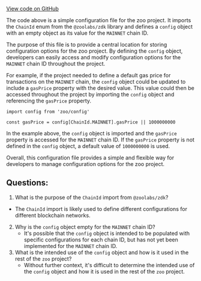 [View code on GitHub](zoo-labs/zoo/blob/master/core/src/config/index.ts)

The code above is a simple configuration file for the zoo project. It imports the `ChainId` enum from the `@zoolabs/zdk` library and defines a `config` object with an empty object as its value for the `MAINNET` chain ID. 

The purpose of this file is to provide a central location for storing configuration options for the zoo project. By defining the `config` object, developers can easily access and modify configuration options for the `MAINNET` chain ID throughout the project. 

For example, if the project needed to define a default gas price for transactions on the `MAINNET` chain, the `config` object could be updated to include a `gasPrice` property with the desired value. This value could then be accessed throughout the project by importing the `config` object and referencing the `gasPrice` property.

```
import config from 'zoo/config'

const gasPrice = config[ChainId.MAINNET].gasPrice || 1000000000
```

In the example above, the `config` object is imported and the `gasPrice` property is accessed for the `MAINNET` chain ID. If the `gasPrice` property is not defined in the `config` object, a default value of `1000000000` is used.

Overall, this configuration file provides a simple and flexible way for developers to manage configuration options for the zoo project.
## Questions: 
 1. What is the purpose of the `ChainId` import from `@zoolabs/zdk`?
   - The `ChainId` import is likely used to define different configurations for different blockchain networks.
2. Why is the `config` object empty for the `MAINNET` chain ID?
   - It's possible that the `config` object is intended to be populated with specific configurations for each chain ID, but has not yet been implemented for the `MAINNET` chain ID.
3. What is the intended use of the `config` object and how is it used in the rest of the `zoo` project?
   - Without further context, it's difficult to determine the intended use of the `config` object and how it is used in the rest of the `zoo` project.